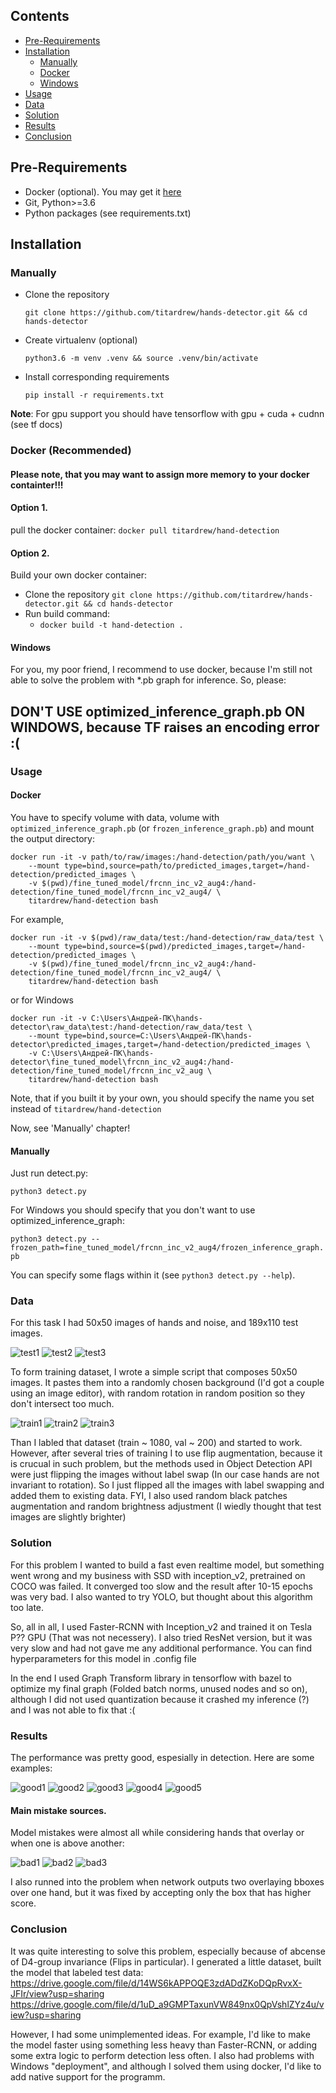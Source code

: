 ## Contents

<!-- MarkdownTOC -->

- [Pre-Requirements](#pre-requirements)
- [Installation](#installation)
  - [Manually](#manually)
  - [Docker](#docker)
  - [Windows](#windows)
- [Usage](#usage)
- [Data](#data)
- [Solution](#solution)
- [Results](#results)
- [Conclusion](#conclusion)

<!-- /MarkdownTOC -->


## Pre-Requirements

- Docker (optional). You may get it [here](https://docs.docker.com/install/)
- Git, Python>=3.6
- Python packages (see requirements.txt)

## Installation

### Manually

- Clone the repository 

    `git clone https://github.com/titardrew/hands-detector.git && cd hands-detector`

- Create virtualenv (optional)

    `python3.6 -m venv .venv && source .venv/bin/activate`

- Install corresponding requirements 

    `pip install -r requirements.txt`

**Note**: For gpu support you should have tensorflow with gpu + cuda + cudnn (see tf docs)

### Docker (Recommended)

#### Please note, that you may want to assign more memory to your docker containter!!!

#### Option 1.

pull the docker container:
    `docker pull titardrew/hand-detection`

#### Option 2.

Build your own docker container:

- Clone the repository `git clone https://github.com/titardrew/hands-detector.git && cd hands-detector`
- Run build command:
    - `docker build -t hand-detection .`

#### Windows

For you, my poor friend, I recommend to use docker, because I'm still not able to solve the problem with 
*.pb graph for inference. So, please:
## DON'T USE optimized_inference_graph.pb ON WINDOWS, because TF raises an encoding error :(

### Usage

#### Docker
  You have to specify volume with data, volume with `optimized_inference_graph.pb` 
  (or `frozen_inference_graph.pb`)  and 
  mount the output directory:
  
    docker run -it -v path/to/raw/images:/hand-detection/path/you/want \
        --mount type=bind,source=path/to/predicted_images,target=/hand-detection/predicted_images \
        -v $(pwd)/fine_tuned_model/frcnn_inc_v2_aug4:/hand-detection/fine_tuned_model/frcnn_inc_v2_aug4/ \
        titardrew/hand-detection bash
    
  For example,
  
    docker run -it -v $(pwd)/raw_data/test:/hand-detection/raw_data/test \
        --mount type=bind,source=$(pwd)/predicted_images,target=/hand-detection/predicted_images \
        -v $(pwd)/fine_tuned_model/frcnn_inc_v2_aug4:/hand-detection/fine_tuned_model/frcnn_inc_v2_aug4/ \
        titardrew/hand-detection bash
  
  or for Windows
  
    docker run -it -v C:\Users\Андрей-ПК\hands-detector\raw_data\test:/hand-detection/raw_data/test \
        --mount type=bind,source=C:\Users\Андрей-ПК\hands-detector\predicted_images,target=/hand-detection/predicted_images \ 
        -v C:\Users\Андрей-ПК\hands-detector\fine_tuned_model\frcnn_inc_v2_aug4:/hand-detection/fine_tuned_model/frcnn_inc_v2_aug \
        titardrew/hand-detection bash

  Note, that if you built it by your own, you should specify the name you set instead of `titardrew/hand-detection`
  
  Now, see 'Manually' chapter!

#### Manually
   Just run detect.py:
   
   `python3 detect.py`
   
   For Windows you should specify that you don't want to use optimized_inference_graph:
   
   `python3 detect.py --frozen_path=fine_tuned_model/frcnn_inc_v2_aug4/frozen_inference_graph.pb`
   
   You can specify some flags within it (see `python3 detect.py --help`).
  
### Data

For this task I had 50x50 images of hands and noise, and 189x110 test images.
  
![test1](/img/test1.jpg)
![test2](/img/test2.jpg)
![test3](/img/test3.jpg)

To form training dataset, I wrote a simple script that composes 50x50 images.
It pastes them into a randomly chosen background (I'd got a couple using an image editor),
with random rotation in random position so they don't intersect too much.

![train1](/img/train1.jpg)
![train2](/img/train2.jpg)
![train3](/img/train3.jpg)

Than I labled that dataset (train ~ 1080, val ~ 200) and started to work.
However, after several tries of training I to use flip augmentation, because
it is crucual in such problem, but the methods used in Object Detection API were
just flipping the images without label swap (In our case hands are not invariant to
rotation). So I just flipped all the images with label swapping and added them to existing data.
FYI, I also used random black patches augmentation and random brightness adjustment (I wiedly thought
that test images are slightly brighter)

### Solution

For this problem I wanted to build a fast even realtime model, but something went wrong
and my business with SSD with inception_v2, pretrained on COCO was failed. It converged too
slow and the result after 10-15 epochs was very bad. I also wanted to try YOLO, but
thought about this algorithm too late.

So, all in all, I used Faster-RCNN with Inception_v2 and trained it on Tesla P?? GPU (That was
not necessery). I also tried ResNet version, but it was very slow and had not gave me any additional
performance. You can find hyperparameters for this model in .config file

In the end I used Graph Transform library in tensorflow with bazel to
optimize my final graph (Folded batch norms, unused nodes and so on), although I did not
used quantization because it crashed my inference (?) and I was not able to fix that :(

### Results
 
The performance was pretty good, espesially in detection. Here are some examples:

![good1](/img/good1.jpg)
![good2](/img/good2.jpg)
![good3](/img/good3.jpg)
![good4](/img/good4.jpg)
![good5](/img/good5.jpg)

#### Main mistake sources.

Model mistakes were almost all while considering hands that overlay or when one is above another:

![bad1](/img/bad1.jpg)
![bad2](/img/bad2.jpg)
![bad3](/img/bad3.jpg)

I also runned into the problem when network outputs two overlaying bboxes over one hand, but it was
fixed by accepting only the box that has higher score.

### Conclusion

It was quite interesting to solve this problem, especially because of abcense of D4-group invariance
(Flips in particular). I generated a little dataset, built the model that labeled test data:
https://drive.google.com/file/d/14WS6kAPPOQE3zdADdZKoDQpRvxX-JFIr/view?usp=sharing
https://drive.google.com/file/d/1uD_a9GMPTaxunVW849nx0QpVshlZYz4u/view?usp=sharing

However, I had some unimplemented ideas. For example, I'd like to make the model faster using something
less heavy than Faster-RCNN, or adding some extra logic to perform detection less often. I also
had problems with Windows "deployment", and although I solved them using docker, I'd like to add native
support for the programm.
